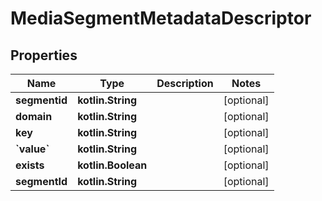 
# MediaSegmentMetadataDescriptor

## Properties
Name | Type | Description | Notes
------------ | ------------- | ------------- | -------------
**segmentid** | **kotlin.String** |  |  [optional]
**domain** | **kotlin.String** |  |  [optional]
**key** | **kotlin.String** |  |  [optional]
**&#x60;value&#x60;** | **kotlin.String** |  |  [optional]
**exists** | **kotlin.Boolean** |  |  [optional]
**segmentId** | **kotlin.String** |  |  [optional]



